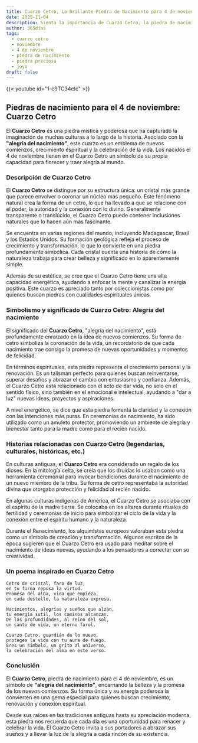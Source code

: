 ```yaml
---
title: Cuarzo Cetro, La Brillante Piedra de Nacimiento para 4 de noviembre
date: 2025-11-04
description: Sienta la importancia de Cuarzo Cetro, la piedra de nacimiento de 4 de noviembre que simboliza Alegría del nacimiento. Deje que su belleza y significado iluminen su día.
author: 365días
tags:
  - cuarzo cetro
  - noviembre
  - 4 de noviembre
  - piedra de nacimiento
  - piedra preciosa
  - joya
draft: false
---
```


{{< youtube id="1-c9TC34eIc" >}}

## Piedras de nacimiento para el 4 de noviembre: Cuarzo Cetro

El **Cuarzo Cetro** es una piedra mística y poderosa que ha capturado la imaginación de muchas culturas a lo largo de la historia. Asociado con la **"alegría del nacimiento"**, este cuarzo es un emblema de nuevos comienzos, crecimiento espiritual y la celebración de la vida. Los nacidos el 4 de noviembre tienen en el Cuarzo Cetro un símbolo de su propia capacidad para florecer y traer alegría al mundo.

### Descripción de Cuarzo Cetro

El **Cuarzo Cetro** se distingue por su estructura única: un cristal más grande que parece envolver o coronar un núcleo más pequeño. Este fenómeno natural crea la forma de un cetro, lo que ha llevado a que se relacione con el poder, la autoridad y la conexión con lo divino. Generalmente transparente o translúcido, el Cuarzo Cetro puede contener inclusiones naturales que lo hacen aún más fascinante.

Se encuentra en varias regiones del mundo, incluyendo Madagascar, Brasil y los Estados Unidos. Su formación geológica refleja el proceso de crecimiento y transformación, lo que lo convierte en una piedra profundamente simbólica. Cada cristal cuenta una historia de cómo la naturaleza trabaja para crear belleza y significado en lo aparentemente simple.

Además de su estética, se cree que el Cuarzo Cetro tiene una alta capacidad energética, ayudando a enfocar la mente y canalizar la energía positiva. Este cuarzo es apreciado tanto por coleccionistas como por quienes buscan piedras con cualidades espirituales únicas.

### Simbolismo y significado de Cuarzo Cetro: Alegría del nacimiento

El significado del **Cuarzo Cetro**, "alegría del nacimiento", está profundamente enraizado en la idea de nuevos comienzos. Su forma de cetro simboliza la coronación de la vida, un recordatorio de que cada nacimiento trae consigo la promesa de nuevas oportunidades y momentos de felicidad.

En términos espirituales, esta piedra representa el crecimiento personal y la renovación. Es un talismán perfecto para quienes buscan reinventarse, superar desafíos y abrazar el cambio con entusiasmo y confianza. Además, el Cuarzo Cetro está relacionado con el acto de dar vida, no solo en el sentido físico, sino también en el emocional e intelectual, ayudando a "dar a luz" nuevas ideas, proyectos y aspiraciones.

A nivel energético, se dice que esta piedra fomenta la claridad y la conexión con las intenciones más puras. En ceremonias de nacimiento, ha sido utilizado como un amuleto protector, promoviendo un ambiente de alegría y bienestar tanto para la madre como para el recién nacido.

### Historias relacionadas con Cuarzo Cetro (legendarias, culturales, históricas, etc.)

En culturas antiguas, el **Cuarzo Cetro** era considerado un regalo de los dioses. En la mitología celta, se creía que los druidas lo usaban como una herramienta ceremonial para invocar bendiciones durante el nacimiento de un nuevo miembro de la tribu. Su forma de cetro representaba la autoridad divina que otorgaba protección y felicidad al recién nacido.

En algunas culturas indígenas de América, el Cuarzo Cetro se asociaba con el espíritu de la madre tierra. Se colocaba en los altares durante rituales de fertilidad y ceremonias de inicio para simbolizar el ciclo de la vida y la conexión entre el espíritu humano y la naturaleza.

Durante el Renacimiento, los alquimistas europeos valoraban esta piedra como un símbolo de creación y transformación. Algunos escritos de la época sugieren que el Cuarzo Cetro era usado para meditar sobre el nacimiento de ideas nuevas, ayudando a los pensadores a conectar con su creatividad.

### Un poema inspirado en Cuarzo Cetro

```
Cetro de cristal, faro de luz,  
en tu forma reposa la virtud.  
Promesa del alba, vida que empieza,  
en cada destello, la naturaleza expresa.  

Nacimientos, alegrías y sueños que alzan,  
tu energía sutil, los caminos alcanzan.  
De las profundidades, al reino del sol,  
un canto de vida, un eterno farol.  

Cuarzo Cetro, guardián de lo nuevo,  
proteges la vida con tu aura de fuego.  
Eres un símbolo, un grito al universo,  
la celebración del alma en este verso.  
```

### Conclusión

El **Cuarzo Cetro**, piedra de nacimiento para el 4 de noviembre, es un símbolo de **"alegría del nacimiento"**, encarnando la belleza y la promesa de los nuevos comienzos. Su forma única y su energía poderosa la convierten en una gema especial para quienes buscan crecimiento, renovación y conexión espiritual.

Desde sus raíces en las tradiciones antiguas hasta su apreciación moderna, esta piedra nos recuerda que cada día es una oportunidad para renacer y celebrar la vida. El Cuarzo Cetro invita a sus portadores a abrazar sus sueños y a llevar la luz de la alegría a cada rincón de su existencia.